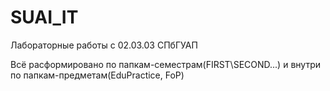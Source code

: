 # SUAI_IT
Лабораторные работы с 02.03.03 СПбГУАП

Всё расформировано по папкам-семестрам(FIRST\SECOND...) и внутри по папкам-предметам(EduPractice, FoP)
